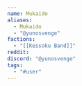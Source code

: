 ```yaml
---
name: Mukaido
aliases:
  - Mukaido
  - "@yunosvenge"
factions:
  - "[[Kessoku Band]]"
reddit: 
discord: "@yunosvenge"
tags:
  - "#user"
---
```

